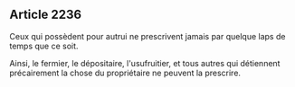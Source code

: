 Article 2236
----
Ceux qui possèdent pour autrui ne prescrivent jamais par quelque laps de temps
que ce soit.

Ainsi, le fermier, le dépositaire, l'usufruitier, et tous autres qui détiennent
précairement la chose du propriétaire ne peuvent la prescrire.
